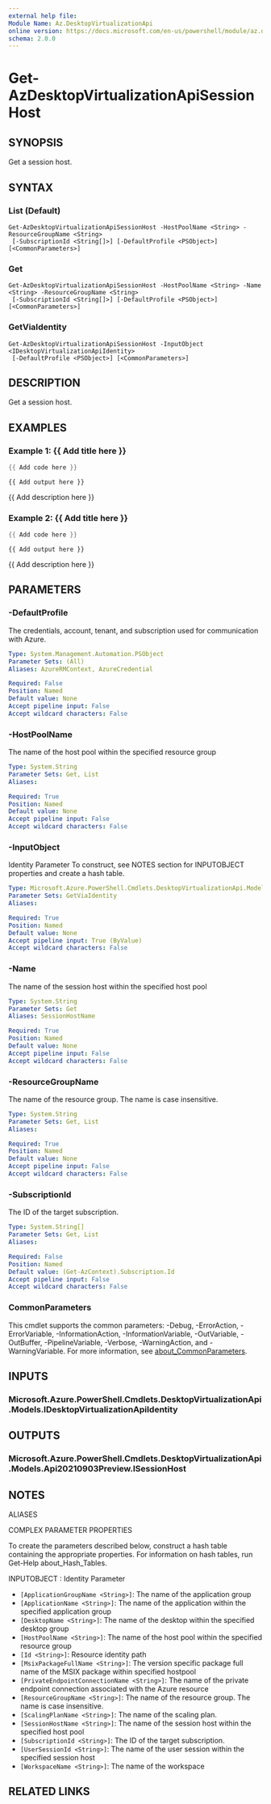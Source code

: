 ```yaml
---
external help file:
Module Name: Az.DesktopVirtualizationApi
online version: https://docs.microsoft.com/en-us/powershell/module/az.desktopvirtualizationapi/get-azdesktopvirtualizationapisessionhost
schema: 2.0.0
---
```


# Get-AzDesktopVirtualizationApiSessionHost

## SYNOPSIS
Get a session host.

## SYNTAX

### List (Default)
```
Get-AzDesktopVirtualizationApiSessionHost -HostPoolName <String> -ResourceGroupName <String>
 [-SubscriptionId <String[]>] [-DefaultProfile <PSObject>] [<CommonParameters>]
```

### Get
```
Get-AzDesktopVirtualizationApiSessionHost -HostPoolName <String> -Name <String> -ResourceGroupName <String>
 [-SubscriptionId <String[]>] [-DefaultProfile <PSObject>] [<CommonParameters>]
```

### GetViaIdentity
```
Get-AzDesktopVirtualizationApiSessionHost -InputObject <IDesktopVirtualizationApiIdentity>
 [-DefaultProfile <PSObject>] [<CommonParameters>]
```

## DESCRIPTION
Get a session host.

## EXAMPLES

### Example 1: {{ Add title here }}
```powershell
{{ Add code here }}
```

```output
{{ Add output here }}
```

{{ Add description here }}

### Example 2: {{ Add title here }}
```powershell
{{ Add code here }}
```

```output
{{ Add output here }}
```

{{ Add description here }}

## PARAMETERS

### -DefaultProfile
The credentials, account, tenant, and subscription used for communication with Azure.

```yaml
Type: System.Management.Automation.PSObject
Parameter Sets: (All)
Aliases: AzureRMContext, AzureCredential

Required: False
Position: Named
Default value: None
Accept pipeline input: False
Accept wildcard characters: False
```

### -HostPoolName
The name of the host pool within the specified resource group

```yaml
Type: System.String
Parameter Sets: Get, List
Aliases:

Required: True
Position: Named
Default value: None
Accept pipeline input: False
Accept wildcard characters: False
```

### -InputObject
Identity Parameter
To construct, see NOTES section for INPUTOBJECT properties and create a hash table.

```yaml
Type: Microsoft.Azure.PowerShell.Cmdlets.DesktopVirtualizationApi.Models.IDesktopVirtualizationApiIdentity
Parameter Sets: GetViaIdentity
Aliases:

Required: True
Position: Named
Default value: None
Accept pipeline input: True (ByValue)
Accept wildcard characters: False
```

### -Name
The name of the session host within the specified host pool

```yaml
Type: System.String
Parameter Sets: Get
Aliases: SessionHostName

Required: True
Position: Named
Default value: None
Accept pipeline input: False
Accept wildcard characters: False
```

### -ResourceGroupName
The name of the resource group.
The name is case insensitive.

```yaml
Type: System.String
Parameter Sets: Get, List
Aliases:

Required: True
Position: Named
Default value: None
Accept pipeline input: False
Accept wildcard characters: False
```

### -SubscriptionId
The ID of the target subscription.

```yaml
Type: System.String[]
Parameter Sets: Get, List
Aliases:

Required: False
Position: Named
Default value: (Get-AzContext).Subscription.Id
Accept pipeline input: False
Accept wildcard characters: False
```

### CommonParameters
This cmdlet supports the common parameters: -Debug, -ErrorAction, -ErrorVariable, -InformationAction, -InformationVariable, -OutVariable, -OutBuffer, -PipelineVariable, -Verbose, -WarningAction, and -WarningVariable. For more information, see [about_CommonParameters](http://go.microsoft.com/fwlink/?LinkID=113216).

## INPUTS

### Microsoft.Azure.PowerShell.Cmdlets.DesktopVirtualizationApi.Models.IDesktopVirtualizationApiIdentity

## OUTPUTS

### Microsoft.Azure.PowerShell.Cmdlets.DesktopVirtualizationApi.Models.Api20210903Preview.ISessionHost

## NOTES

ALIASES

COMPLEX PARAMETER PROPERTIES

To create the parameters described below, construct a hash table containing the appropriate properties. For information on hash tables, run Get-Help about_Hash_Tables.


INPUTOBJECT <IDesktopVirtualizationApiIdentity>: Identity Parameter
  - `[ApplicationGroupName <String>]`: The name of the application group
  - `[ApplicationName <String>]`: The name of the application within the specified application group
  - `[DesktopName <String>]`: The name of the desktop within the specified desktop group
  - `[HostPoolName <String>]`: The name of the host pool within the specified resource group
  - `[Id <String>]`: Resource identity path
  - `[MsixPackageFullName <String>]`: The version specific package full name of the MSIX package within specified hostpool
  - `[PrivateEndpointConnectionName <String>]`: The name of the private endpoint connection associated with the Azure resource
  - `[ResourceGroupName <String>]`: The name of the resource group. The name is case insensitive.
  - `[ScalingPlanName <String>]`: The name of the scaling plan.
  - `[SessionHostName <String>]`: The name of the session host within the specified host pool
  - `[SubscriptionId <String>]`: The ID of the target subscription.
  - `[UserSessionId <String>]`: The name of the user session within the specified session host
  - `[WorkspaceName <String>]`: The name of the workspace

## RELATED LINKS

